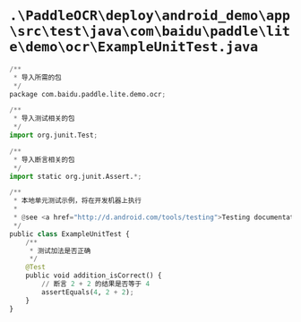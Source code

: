 # `.\PaddleOCR\deploy\android_demo\app\src\test\java\com\baidu\paddle\lite\demo\ocr\ExampleUnitTest.java`

```py
/**
 * 导入所需的包
 */
package com.baidu.paddle.lite.demo.ocr;

/**
 * 导入测试相关的包
 */
import org.junit.Test;

/**
 * 导入断言相关的包
 */
import static org.junit.Assert.*;

/**
 * 本地单元测试示例，将在开发机器上执行
 *
 * @see <a href="http://d.android.com/tools/testing">Testing documentation</a>
 */
public class ExampleUnitTest {
    /**
     * 测试加法是否正确
     */
    @Test
    public void addition_isCorrect() {
        // 断言 2 + 2 的结果是否等于 4
        assertEquals(4, 2 + 2);
    }
}
```